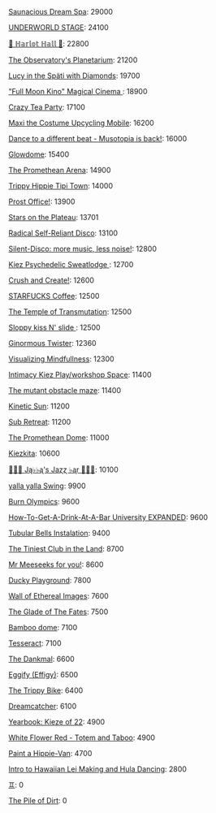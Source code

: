[Saunacious Dream Spa](https://kiezburn.dreams.wtf/kiez-burn-2022/625156b9bff459002d4b0801): 29000

[UNDERWORLD STAGE](https://kiezburn.dreams.wtf/kiez-burn-2022/624b3b15bff459002d47560e): 24100

[🍑 ℍ𝕒𝕣𝕝𝕠𝕥 ℍ𝕒𝕝𝕝 🍑](https://kiezburn.dreams.wtf/kiez-burn-2022/625062fcbff459002d4a2279): 22800

[The Observatory's Planetarium](https://kiezburn.dreams.wtf/kiez-burn-2022/6251457dbff459002d4add81): 21200

[Lucy in the Späti with Diamonds](https://kiezburn.dreams.wtf/kiez-burn-2022/62417185bff459002d4579a3): 19700

[ "Full Moon Kino" Magical Cinema ](https://kiezburn.dreams.wtf/kiez-burn-2022/62502e40bff459002d49db0d): 18900

[Crazy Tea Party](https://kiezburn.dreams.wtf/kiez-burn-2022/624f3ec9bff459002d495da3): 17100

[Maxi the Costume Upcycling Mobile](https://kiezburn.dreams.wtf/kiez-burn-2022/625303b9bff459002d4e9647): 16200

[Dance to a different beat - Musotopia is back!](https://kiezburn.dreams.wtf/kiez-burn-2022/6252a290bff459002d4cf22c): 16000

[Glowdome](https://kiezburn.dreams.wtf/kiez-burn-2022/6253221dbff459002d4f33b8): 15400

[The Promethean Arena](https://kiezburn.dreams.wtf/kiez-burn-2022/62517552bff459002d4b2f4c): 14900

[Trippy Hippie Tipi Town](https://kiezburn.dreams.wtf/kiez-burn-2022/6250a340bff459002d4a86d2): 14000

[Prost Office!](https://kiezburn.dreams.wtf/kiez-burn-2022/62506c97bff459002d4a291c): 13900

[Stars on the Plateau](https://kiezburn.dreams.wtf/kiez-burn-2022/62505020bff459002d4a0115): 13701

[Radical Self-Reliant Disco](https://kiezburn.dreams.wtf/kiez-burn-2022/624c0e65bff459002d47ad27): 13100

[Silent-Disco: more music, less noise!](https://kiezburn.dreams.wtf/kiez-burn-2022/624f3aaabff459002d4950e4): 12800

[Kiez Psychedelic Sweatlodge ](https://kiezburn.dreams.wtf/kiez-burn-2022/6252c733bff459002d4d4e0a): 12700

[Crush and Create!](https://kiezburn.dreams.wtf/kiez-burn-2022/624f063abff459002d48ca8c): 12600

[STARFUCKS Coffee](https://kiezburn.dreams.wtf/kiez-burn-2022/62525edebff459002d4c88e4): 12500

[The Temple of Transmutation](https://kiezburn.dreams.wtf/kiez-burn-2022/62499a8dbff459002d46e87a): 12500

[Sloppy kiss N' slide ](https://kiezburn.dreams.wtf/kiez-burn-2022/62534fedbff459002d51406f): 12500

[Ginormous Twister](https://kiezburn.dreams.wtf/kiez-burn-2022/6251dd67bff459002d4c2197): 12360

[Visualizing Mindfullness](https://kiezburn.dreams.wtf/kiez-burn-2022/625303cabff459002d4e980e): 12300

[Intimacy Kiez Play/workshop Space](https://kiezburn.dreams.wtf/kiez-burn-2022/62507577bff459002d4a4266): 11400

[The mutant obstacle maze](https://kiezburn.dreams.wtf/kiez-burn-2022/623c3e06bff459002d44bed2): 11400

[Kinetic Sun](https://kiezburn.dreams.wtf/kiez-burn-2022/6252cb83bff459002d4d6b15): 11200

[Sub Retreat](https://kiezburn.dreams.wtf/kiez-burn-2022/62533d5abff459002d500916): 11200

[The Promethean Dome](https://kiezburn.dreams.wtf/kiez-burn-2022/6250072fbff459002d49b341): 11000

[Kiezkita](https://kiezburn.dreams.wtf/kiez-burn-2022/625352d6bff459002d516cab): 10600

[🎹🎹🎹 Ją♭♭ᶏ's Jaɀɀ ♭ᶏr 🎹🎹🎹](https://kiezburn.dreams.wtf/kiez-burn-2022/625e8179bff459002d5eee75): 10100

[yalla yalla Swing](https://kiezburn.dreams.wtf/kiez-burn-2022/6252f5d9bff459002d4e38f1): 9900

[Burn Olympics](https://kiezburn.dreams.wtf/kiez-burn-2022/62389918bff459002d43f4a2): 9600

[How-To-Get-A-Drink-At-A-Bar University EXPANDED](https://kiezburn.dreams.wtf/kiez-burn-2022/624ea014bff459002d486b47): 9600

[Tubular Bells Instalation](https://kiezburn.dreams.wtf/kiez-burn-2022/624db933bff459002d4824be): 9400

[The Tiniest Club in the Land](https://kiezburn.dreams.wtf/kiez-burn-2022/624c1864bff459002d47b77b): 8700

[Mr Meeseeks for you!](https://kiezburn.dreams.wtf/kiez-burn-2022/62589728bff459002d590988): 8600

[Ducky Playground](https://kiezburn.dreams.wtf/kiez-burn-2022/62534b08bff459002d510123): 7800

[Wall of Ethereal Images](https://kiezburn.dreams.wtf/kiez-burn-2022/624f316fbff459002d494699): 7600

[The Glade of The Fates](https://kiezburn.dreams.wtf/kiez-burn-2022/62514be0bff459002d4aff19): 7500

[Bamboo dome](https://kiezburn.dreams.wtf/kiez-burn-2022/62442c02bff459002d461275): 7100

[Tesseract](https://kiezburn.dreams.wtf/kiez-burn-2022/624ca260bff459002d47e5c8): 7100

[The Dankmal](https://kiezburn.dreams.wtf/kiez-burn-2022/6252a27abff459002d4cf141): 6600

[Eggify (Effigy)](https://kiezburn.dreams.wtf/kiez-burn-2022/62528776bff459002d4ca260): 6500

[The Trippy Bike](https://kiezburn.dreams.wtf/kiez-burn-2022/622b5c82d875f9002daf63c2): 6400

[Dreamcatcher](https://kiezburn.dreams.wtf/kiez-burn-2022/62532a41bff459002d4f5d2d): 6100

[Yearbook: Kieze of 22](https://kiezburn.dreams.wtf/kiez-burn-2022/625342a3bff459002d507320): 4900

[White Flower Red - Totem and Taboo](https://kiezburn.dreams.wtf/kiez-burn-2022/624ee124bff459002d48a1c1): 4900

[Paint a Hippie-Van](https://kiezburn.dreams.wtf/kiez-burn-2022/624e8e65bff459002d485e8a): 4700

[Intro to Hawaiian Lei Making and Hula Dancing](https://kiezburn.dreams.wtf/kiez-burn-2022/62533e56bff459002d5028f4): 2800

[♊︎](https://kiezburn.dreams.wtf/kiez-burn-2022/62525228bff459002d4c81cc): 0

[The Pile of Dirt](https://kiezburn.dreams.wtf/kiez-burn-2022/6234dd4fbff459002d42c5d9): 0

